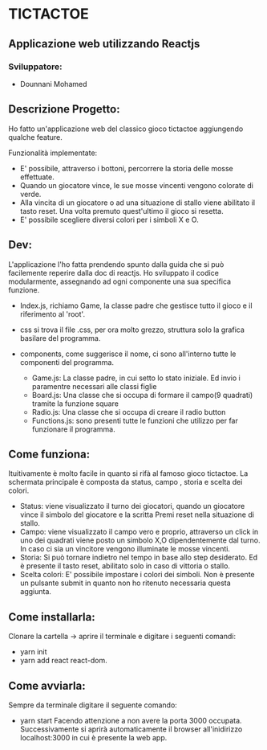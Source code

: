 # TICTACTOE 
  

## Applicazione web utilizzando Reactjs


### Sviluppatore:
- Dounnani Mohamed


## Descrizione Progetto:
Ho fatto un'applicazione web del classico gioco tictactoe aggiungendo qualche feature.

Funzionalità implementate:
 - E' possibile, attraverso i bottoni, percorrere la storia delle mosse effettuate.
 - Quando un giocatore vince, le sue mosse vincenti vengono colorate di verde.
 - Alla  vincita di un giocatore o ad una situazione di stallo viene abilitato il tasto reset. Una volta premuto quest'ultimo il gioco si resetta.
 - E' possibile scegliere diversi colori per i simboli X e O.


## Dev:
L'applicazione l'ho fatta prendendo spunto dalla guida che si può facilemente reperire dalla doc di reactjs.
Ho sviluppato il codice modularmente, assegnando ad ogni componente una sua specifica funzione.

- Index.js, richiamo Game, la classe padre che gestisce tutto il gioco e il riferimento al 'root'.

- css si trova il file .css, per ora molto grezzo, struttura solo la grafica basilare del programma.

- components, come suggerisce il nome, ci sono all'interno tutte le componenti del programma.
	- Game.js: La classe padre, in cui setto lo stato iniziale. Ed invio i paramentre necessari alle classi figlie
	- Board.js: Una classe che si occupa di formare il campo(9 quadrati) tramite la funzione square
	- Radio.js: Una classe che si occupa di creare il radio button 
	- Functions.js: sono presenti tutte le funzioni che utilizzo per far funzionare il programma.	    

## Come funziona:
Ituitivamente è molto facile in quanto si rifà al famoso gioco tictactoe. La schermata principale è composta da status, campo , storia e scelta dei colori.	
- Status: viene visualizzato il turno dei giocatori, quando un giocatore vince il simbolo del giocatore e la scritta Premi reset nella situazione di stallo.
- Campo: viene visualizzato il campo vero e proprio, attraverso un click in uno dei quadrati viene posto un simbolo X,O dipendentemente dal turno. In caso ci sia un vincitore vengono illuminate
le mosse vincenti.	
- Storia: Si può tornare indietro nel tempo in base allo step desiderato. Ed è presente il tasto reset, abilitato solo in caso di vittoria o stallo.	
- Scelta colori: E' possibile impostare i colori dei simboli. Non è presente un pulsante submit in quanto non ho ritenuto necessaria questa aggiunta. 


## Come installarla:
Clonare la cartella -> aprire il terminale e digitare i seguenti comandi:
- yarn init 
- yarn add react react-dom.



## Come avviarla:
Sempre da terminale digitare il seguente comando:
- yarn start
Facendo attenzione a non avere la porta 3000 occupata. Successivamente si aprirà automaticamente il browser all'inidirizzo localhost:3000 in cui è presente la web app. 
	
 


		
		   
 
 

  
